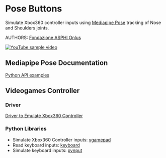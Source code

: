 # Pose Buttons #
Simulate Xbox360 controller inputs using [Mediapipe Pose](https://google.github.io/mediapipe/solutions/pose.html) tracking of Nose and Shoulders joints.

AUTHORS: [Fondazione ASPHI Onlus](https://asphi.it/)

[![YouTube sample video](https://img.youtube.com/vi/r1LHRb9G_eM/0.jpg)](https://www.youtube.com/watch?v=r1LHRb9G_eM)

## Mediapipe Pose Documentation ##
[Python API examples](https://google.github.io/mediapipe/solutions/pose#python-solution-api)

## Videogames Controller ##
### Driver ###
[Driver to Emulate Xbox360 Controller](https://github.com/ViGEm/ViGEmBus/releases)
### Python Libraries ###
* Simulate Xbox360 Controller inputs: [vgamepad](https://pypi.org/project/vgamepad/)
* Read keyboard inputs: [keyboard](https://github.com/boppreh/keyboard#api)
* Simulate keyboard inputs: [pynput](https://pypi.org/project/pynput/)
